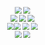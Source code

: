 <div align="center">
 
 <a href="https://gnaaak.tistory.com/"><img src="https://img.shields.io/badge/gnaak-20C997?style=flat-square&logo=velog&logoColor=white"></a>
<a href="https://gnaak.vercel.app"><img src="https://img.shields.io/badge/포트폴리오-000000?style=flat-square&logo=vercel&logoColor=white"></a>
<br>
<img src="https://img.shields.io/badge/REACT-61DAFB?style=flat-square&logo=react&logoColor=white">  <img src="https://img.shields.io/badge/JAVASCRIPT-F7DF1E?style=flat-square&logo=javascript&logoColor=white"> <img src="https://img.shields.io/badge/TYPESCRIPT-3178C6?style=flat-square&logo=Typescript&logoColor=white">
<br><img src="https://img.shields.io/badge/NEXT-000000?style=flat-square&logo=nextdotjs&logoColor=white"><img src="https://img.shields.io/badge/VUE-4FC08D?style=flat-square&logo=vuedotjs&logoColor=white"> <img src="https://img.shields.io/badge/FIGMA-F24E1E?style=flat-square&logo=figma&logoColor=white"> <img src="https://img.shields.io/badge/VSCODE-007ACC?style=flat-square&logo=visualstudiocode&logoColor=white">
<br><img src="https://img.shields.io/badge/PYTHON-3776AB?style=flat-square&logo=python&logoColor=white"> <img src="https://img.shields.io/badge/MYSQL-4479A1?style=flat-square&logo=mysql&logoColor=white"> 
<br><br>


</div>
